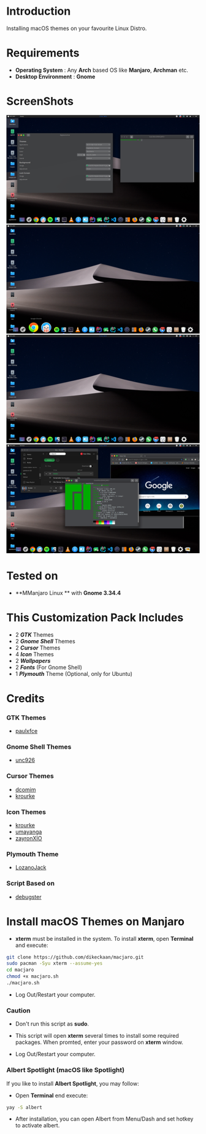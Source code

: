 # Introduction
Installing macOS themes on your favourite Linux Distro.

# Requirements
- **Operating System** : Any **Arch** based OS like **Manjaro**, **Archman** etc.
- **Desktop Environment** : **Gnome**

# ScreenShots
![1](https://raw.githubusercontent.com/dikeckaan/macjaro/master/screenshoot1.png)
![2](https://raw.githubusercontent.com/dikeckaan/macjaro/master/screenshoot2.png)
![3](https://raw.githubusercontent.com/dikeckaan/macjaro/master/screenshoot3.png)
![4](https://raw.githubusercontent.com/dikeckaan/macjaro/master/screenshot4.png)

# Tested on
- **MManjaro Linux ** with **Gnome 3.34.4**


# This Customization Pack Includes
- 2 **_GTK_** Themes
- 2 **_Gnome Shell_** Themes
- 2 **_Cursor_** Themes
- 4 **_Icon_** Themes
- 2 **_Wallpapers_**
- 2 **_Fonts_** (For Gnome Shell)
- 1 **_Plymouth_** Theme (Optional, only for Ubuntu)

# Credits
### GTK Themes
- [paulxfce](https://www.gnome-look.org/p/1241688/)
### Gnome Shell Themes
- [unc926](https://www.gnome-look.org/p/1213208/)
### Cursor Themes
- [dcomim](https://www.gnome-look.org/p/1241071/)
- [krourke](https://www.gnome-look.org/p/1148692/)
### Icon Themes
- [krourke](https://www.gnome-look.org/p/1148695/)
- [umayanga](https://www.gnome-look.org/p/1102582/)
- [zayronXIO](https://www.gnome-look.org/p/1210856/)
### Plymouth Theme
- [LozanoJack](https://www.gnome-look.org/p/1009320/)

### Script Based on
- [debugster](https://github.com/debugster/GnomeTweaks)

# Install macOS Themes on Manjaro
- **xterm** must be installed in the system. To install **xterm**, open **Terminal** and execute:
```bash
git clone https://github.com/dikeckaan/macjaro.git
sudo pacman -Syu xterm --assume-yes
cd macjaro
chmod +x macjaro.sh
./macjaro.sh
```
- Log Out/Restart your computer.

### Caution
- Don't run this script as **sudo**.
- This script will open **xterm** several times to install some required packages. When promted, enter your password on **xterm** window.

- Log Out/Restart your computer.


### Albert Spotlight (macOS like Spotlight)
If you like to install **Albert Spotlight**, you may follow:
- Open **Terminal** end execute:

```bash
yay -S albert
```
- After installation, you can open Albert from Menu/Dash and set hotkey to activate albert.
